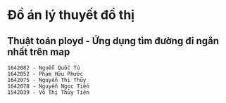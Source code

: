 # Đồ án lý thuyết đồ thị
## Thuật toán ployd - Ứng dụng tìm đường đi ngắn nhất trên map
    1642082 - Nguễn Quốc Tú
    1642052 - Phạm Hữu Phước
    1642075 - Nguyễn Thị Thủy
    1642078 - Nguyễn Ngọc Tiến
    1542039 - Võ Thị Thủy Tiên

